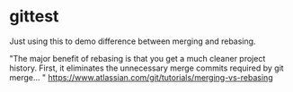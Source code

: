 # gittest
Just using this to demo difference between merging and rebasing.

"The major benefit of rebasing is that you get a much cleaner project history. First, it eliminates the unnecessary merge commits required by git merge... " https://www.atlassian.com/git/tutorials/merging-vs-rebasing
